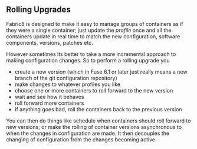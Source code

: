## Rolling Upgrades

Fabric8 is designed to make it easy to manage groups of containers as if they were a single container; just update the _profile_ once and all the containers update in real time to match the new configuration, software components, versions, patches etc.

However sometimes its better to take a more incremental approach to making configuration changes. So to perform a rolling upgrade you

* create a new version (which in Fuse 6.1 or later just really means a new branch of the git configuration repository)
* make changes to whatever profiles you like
* choose one or more containers to roll forward to the new version
* wait and see how it behaves
* roll forward more containers
* if anything goes bad, roll the containers back to the previous version

You can then do things like schedule when containers should roll forward to new versions; or make the rolling of container versions asynchronous to when the changes in configuration are made. It then decouples the changing of configuration from the changes becoming active.
